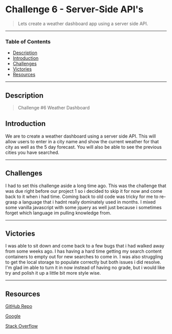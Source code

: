 # Challenge 6 - Server-Side API's
> Lets create a weather dashboard app using a server side API.
---
### Table of Contents
- [Description](#description)
- [Introduction](#introduction)
- [Challenges](#challenges)
- [Victories](#victories)
- [Resources](#resources)

---

## Description

> Challenge #6 Weather Dashboard

## Introduction 
We are to create a weather dashboard using a server side API. This will allow users to enter in a city name and show the current weather for that city as well as the 5 day forecast. You will also be able to see the previous cities you have searched.


---

## Challenges

I had to set this challenge aside a long time ago. This was the challenge that was due right before our project 1 so i decided to skip it for now and come back to it when i had time. Coming back to old code was tricky for me to re-grasp a language that i hadnt really dominately used in months. I mixed some vanilla javascript with some jquery as well just because i sometimes forget which language im pulling knowledge from.

---
## Victories

I was able to sit down and come back to a few bugs that i had walked away from some weeks ago. I has having a hard time getting my search content containers to empty out for new searches to come in. I was also struggling to get the local storage to populate correctly but both issues i did resolve. I'm glad im able to turn it in now instead of having no grade, but i would like try and polish it up a little bit more style wise. 


---


## Resources 

<a href="https://github.com/kelleymarne/weather-map">GitHub Repo</a>

<a href="https://www.google.com/webhp?hl=en&sa=X&ved=0ahUKEwiLjJ7fosLvAhWXW80KHawRD_oQPAgI">Google</a>

<a href="https://stackoverflow.com/">Stack Overflow</a>

